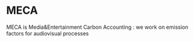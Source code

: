 # MECA
MECA is Media&amp;Entertainment Carbon Accounting : we work on emission factors for audiovisual processes
